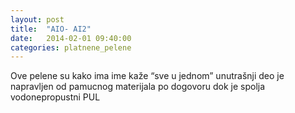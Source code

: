 ```yaml
---
layout: post
title:  "AIO- AI2"
date:   2014-02-01 09:40:00
categories: platnene_pelene
---
```


Ove pelene su kako ima ime kaže “sve u jednom” unutrašnji deo je napravljen od pamucnog materijala po dogovoru dok je spolja vodonepropustni PUL
